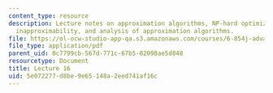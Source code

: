 ```yaml
---
content_type: resource
description: Lecture notes on approximation algorithms, NP-hard optimization problems,
  inapproximability, and analysis of approximation algorithms.
file: https://ol-ocw-studio-app-qa.s3.amazonaws.com/courses/6-854j-advanced-algorithms-fall-2008/5e072277d8be9e65148a2eed741af16c_lect11_07.pdf
file_type: application/pdf
parent_uid: 0c7799cb-567d-771c-67b5-02098ae5d848
resourcetype: Document
title: Lecture 16
uid: 5e072277-d8be-9e65-148a-2eed741af16c
---
```

